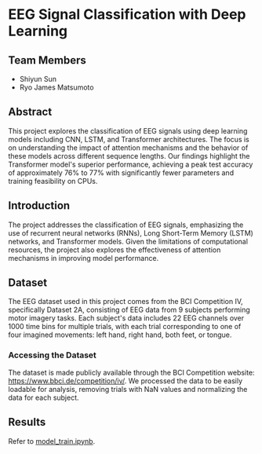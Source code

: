# EEG Signal Classification with Deep Learning

## Team Members

- Shiyun Sun
- Ryo James Matsumoto

## Abstract

This project explores the classification of EEG signals using deep learning models including CNN, LSTM, and Transformer architectures. The focus is on understanding the impact of attention mechanisms and the behavior of these models across different sequence lengths. Our findings highlight the Transformer model's superior performance, achieving a peak test accuracy of approximately 76% to 77% with significantly fewer parameters and training feasibility on CPUs.

## Introduction

The project addresses the classification of EEG signals, emphasizing the use of recurrent neural networks (RNNs), Long Short-Term Memory (LSTM) networks, and Transformer models. Given the limitations of computational resources, the project also explores the effectiveness of attention mechanisms in improving model performance.

## Dataset

The EEG dataset used in this project comes from the BCI Competition IV, specifically Dataset 2A, consisting of EEG data from 9 subjects performing motor imagery tasks. Each subject's data includes 22 EEG channels over 1000 time bins for multiple trials, with each trial corresponding to one of four imagined movements: left hand, right hand, both feet, or tongue.

### Accessing the Dataset

The dataset is made publicly available through the BCI Competition website: https://www.bbci.de/competition/iv/. We processed the data to be easily loadable for analysis, removing trials with NaN values and normalizing the data for each subject.


## Results

Refer to [model_train.ipynb](/model_train.ipynb).
